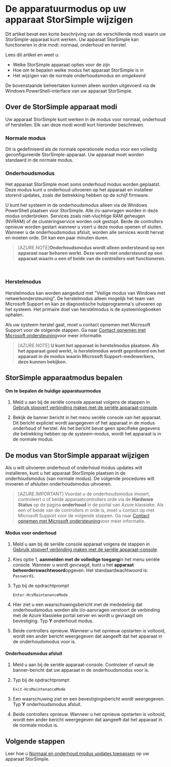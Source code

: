 <properties 
   pageTitle="Wijzigen van de modus StorSimple-apparaat | Microsoft Azure"
   description="De opties voor de StorSimple apparaat beschreven en wordt uitgelegd hoe u Windows PowerShell voor StorSimple voor het wijzigen van de apparatuurmodus gebruiken."
   services="storsimple"
   documentationCenter=""
   authors="alkohli"
   manager="carmonm"
   editor="" />
<tags 
   ms.service="storsimple"
   ms.devlang="na"
   ms.topic="article"
   ms.tgt_pltfrm="na"
   ms.workload="na"
   ms.date="06/17/2016"
   ms.author="alkohli" />

# <a name="change-the-device-mode-on-your-storsimple-device"></a>De apparatuurmodus op uw apparaat StorSimple wijzigen

Dit artikel bevat een korte beschrijving van de verschillende modi waarin uw StorSimple-apparaat kunt werken. Uw apparaat StorSimple kan functioneren in drie modi: normaal, onderhoud en herstel. 

Lees dit artikel en weet u:

- Welke StorSimple apparaat opties voor de zijn
- Hoe om te bepalen welke modus het apparaat StorSimple is in
- Het wijzigen van de normale onderhoudsmodus en *omgekeerd*


De bovenstaande beheertaken kunnen alleen worden uitgevoerd via de Windows PowerShell-interface van uw apparaat StorSimple.

## <a name="about-storsimple-device-modes"></a>Over de StorSimple apparaat modi

Uw apparaat StorSimple kunt werken in de modus voor normaal, onderhoud of herstellen. Elk van deze modi wordt kort hieronder beschreven.

### <a name="normal-mode"></a>Normale modus

Dit is gedefinieerd als de normale operationele modus voor een volledig geconfigureerde StorSimple-apparaat. Uw apparaat moet worden standaard in de normale modus.

### <a name="maintenance-mode"></a>Onderhoudsmodus

Het apparaat StorSimple moet soms onderhoud modus worden geplaatst. Deze modus kunt u onderhoud uitvoeren op het apparaat en installeer storend updates, zoals die betrekking hebben op de schijf firmware.

U kunt het systeem in de onderhoudsmodus alleen via de Windows PowerShell plaatsen voor StorSimple. Alle i/o-aanvragen worden in deze modus onderbroken. Services zoals niet-vluchtige RAM geheugen (NVRAM) of de clusteringservice worden ook gestopt. Beide de controllers opnieuw worden gestart wanneer u voert u deze modus openen of sluiten. Wanneer u de onderhoudsmodus afsluit, worden alle services wordt hervat en moeten orde. Dit kan een paar minuten duren.

>[AZURE.NOTE]**Onderhoudsmodus wordt alleen ondersteund op een apparaat naar behoren werkt. Deze wordt niet ondersteund op een apparaat waarin u een of beide van de controllers niet functioneren.**
</br>

### <a name="recovery-mode"></a>Herstelmodus

Herstelmodus kan worden aangeduid met "Veilige modus van Windows met netwerkondersteuning". De herstelmodus alleen mogelijk het team van Microsoft Support en kan ze diagnostische hulpprogramma's uitvoeren op het systeem. Het primaire doel van herstelmodus is de systeemlogboeken ophalen.

Als uw systeem herstel gaat, moet u contact opnemen met Microsoft Support voor de volgende stappen. Ga naar [Contact opnemen met Microsoft ondersteuning](storsimple-contact-microsoft-support.md)voor meer informatie.

>[AZURE.NOTE] **U kunt het apparaat in herstelmodus plaatsen. Als het apparaat goed werkt, is herstelmodus wordt geprobeerd om het apparaat in de modus waarin Microsoft Support-medewerkers, deze kunnen bekijken.**

## <a name="determine-storsimple-device-mode"></a>StorSimple apparaatmodus bepalen

#### <a name="to-determine-the-current-device-mode"></a>Om te bepalen de huidige apparatuurmodus

1. Meld u aan bij de seriële console apparaat volgens de stappen in [Gebruik stopverf verbinding maken met de seriële apparaat-console](storsimple-deployment-walkthrough.md#use-putty-to-connect-to-the-device-serial-console).

2. Bekijk de banner bericht in het menu seriële console van het apparaat. Dit bericht expliciet wordt aangegeven of het apparaat in de modus onderhoud of herstel. Als het bericht bevat geen specifieke gegevens die betrekking hebben op de systeem-modus, wordt het apparaat is in de normale modus.

## <a name="change-the-storsimple-device-mode"></a>De modus van StorSimple apparaat wijzigen 

Als u wilt uitvoeren onderhoud of onderhoud modus updates wilt installeren, kunt u het apparaat StorSimple plaatsen in de onderhoudsmodus (van normale modus). De volgende procedures wilt invoeren of afsluiten onderhoudsmodus uitvoeren.

> [AZURE.IMPORTANT] Voordat u de onderhoudsmodus invoert, controleert u of beide apparaatcontrollers orde via de **Hardware Status** op de pagina **onderhoud** in de portal van Azure klassieke. Als een of beide van de controllers in orde is, moet u contact op met Microsoft Support voor de volgende stappen. Ga naar [Contact opnemen met Microsoft ondersteuning](storsimple-contact-microsoft-support.md)voor meer informatie.

#### <a name="to-enter-maintenance-mode"></a>Modus voor onderhoud

1. Meld u aan bij de seriële console apparaat volgens de stappen in [Gebruik stopverf verbinding maken met de seriële apparaat-console](storsimple-deployment-walkthrough.md#use-putty-to-connect-to-the-device-serial-console).

2. Kies optie 1, **aanmelden met de volledige toegang**in het menu seriële console. Wanneer u wordt gevraagd, kunt u het **apparaat beheerderswachtwoord**opgeven. Het standaardwachtwoord is: `Password1`.

3. Typ bij de opdrachtprompt 

    `Enter-HcsMaintenanceMode`

4. Hier ziet u een waarschuwingsbericht met de mededeling dat onderhoudsmodus worden alle i/o-aanvragen verstoort de verbinding met de Azure klassieke portal server en wordt u gevraagd om bevestiging. Typ **Y** onderhoud modus.

5. Beide controllers opnieuw. Wanneer u het opnieuw opstarten is voltooid, wordt een ander bericht weergegeven dat aangeeft dat het apparaat in de onderhoudsmodus voor is.


#### <a name="to-exit-maintenance-mode"></a>Onderhoudsmodus afsluit

1. Meld u aan bij de seriële apparaat-console. Controleer of vanuit de banner-bericht dat uw apparaat in de onderhoudsmodus voor is.

2. Typ bij de opdrachtprompt:

    `Exit-HcsMaintenanceMode`

3. Een waarschuwing ziet en een bevestigingsbericht wordt weergegeven. Typ **Y** onderhoudsmodus afsluit.

4. Beide controllers opnieuw. Wanneer u het opnieuw opstarten is voltooid, wordt een ander bericht weergegeven dat aangeeft dat het apparaat in de normale modus is.


## <a name="next-steps"></a>Volgende stappen

Leer hoe u [Normaal en onderhoud modus updates toepassen](storsimple-update-device.md) op uw apparaat StorSimple.

